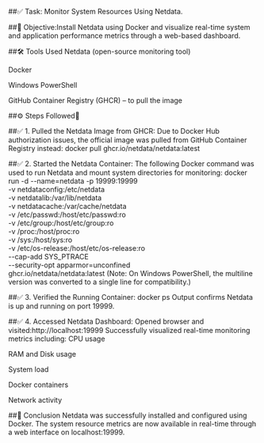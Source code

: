 ##✅ Task: Monitor System Resources Using Netdata.

##📝 Objective:Install Netdata using Docker and visualize real-time system and application performance metrics through a web-based dashboard.

##🛠️ Tools Used
Netdata (open-source monitoring tool)

Docker

Windows PowerShell

GitHub Container Registry (GHCR) – to pull the image

##⚙️ Steps Followed🚀

##✅ 1. Pulled the Netdata Image from GHCR:
Due to Docker Hub authorization issues, the official image was pulled from GitHub Container Registry instead:
docker pull ghcr.io/netdata/netdata:latest

##✅ 2. Started the Netdata Container:
The following Docker command was used to run Netdata and mount system directories for monitoring:
docker run -d --name=netdata -p 19999:19999 \
  -v netdataconfig:/etc/netdata \
  -v netdatalib:/var/lib/netdata \
  -v netdatacache:/var/cache/netdata \
  -v /etc/passwd:/host/etc/passwd:ro \
  -v /etc/group:/host/etc/group:ro \
  -v /proc:/host/proc:ro \
  -v /sys:/host/sys:ro \
  -v /etc/os-release:/host/etc/os-release:ro \
  --cap-add SYS_PTRACE \
  --security-opt apparmor=unconfined \
  ghcr.io/netdata/netdata:latest
(Note: On Windows PowerShell, the multiline version was converted to a single line for compatibility.)

##✅ 3. Verified the Running Container:
docker ps
Output confirms Netdata is up and running on port 19999.

##✅ 4. Accessed Netdata Dashboard:
Opened browser and visited:http://localhost:19999
Successfully visualized real-time monitoring metrics including:
CPU usage

RAM and Disk usage

System load

Docker containers

Network activity

##🏁 Conclusion
Netdata was successfully installed and configured using Docker. The system resource metrics are now available in real-time through a web interface on localhost:19999.
